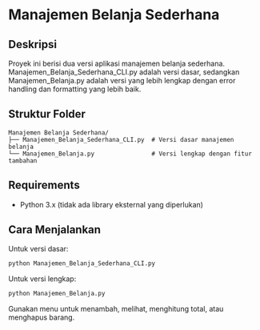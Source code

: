 # Manajemen Belanja Sederhana

## Deskripsi
Proyek ini berisi dua versi aplikasi manajemen belanja sederhana. Manajemen_Belanja_Sederhana_CLI.py adalah versi dasar, sedangkan Manajemen_Belanja.py adalah versi yang lebih lengkap dengan error handling dan formatting yang lebih baik.

## Struktur Folder
```
Manajemen Belanja Sederhana/
├── Manajemen_Belanja_Sederhana_CLI.py  # Versi dasar manajemen belanja
└── Manajemen_Belanja.py                # Versi lengkap dengan fitur tambahan
```

## Requirements
- Python 3.x (tidak ada library eksternal yang diperlukan)

## Cara Menjalankan
Untuk versi dasar:
```bash
python Manajemen_Belanja_Sederhana_CLI.py
```

Untuk versi lengkap:
```bash
python Manajemen_Belanja.py
```

Gunakan menu untuk menambah, melihat, menghitung total, atau menghapus barang.
